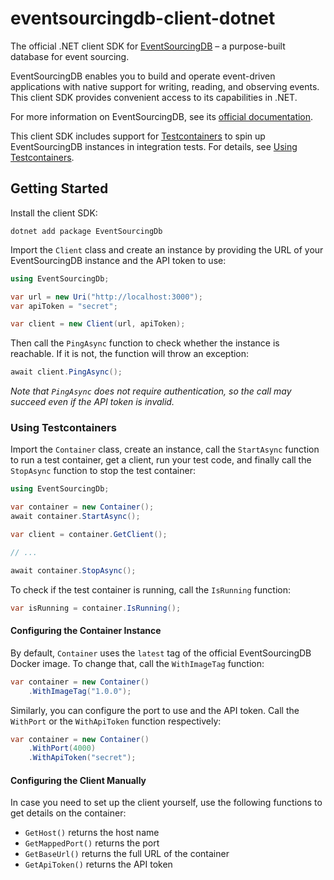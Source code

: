 # eventsourcingdb-client-dotnet

The official .NET client SDK for [EventSourcingDB](https://www.eventsourcingdb.io) – a purpose-built database for event sourcing.

EventSourcingDB enables you to build and operate event-driven applications with native support for writing, reading, and observing events. This client SDK provides convenient access to its capabilities in .NET.

For more information on EventSourcingDB, see its [official documentation](https://docs.eventsourcingdb.io/).

This client SDK includes support for [Testcontainers](https://testcontainers.com/) to spin up EventSourcingDB instances in integration tests. For details, see [Using Testcontainers](#using-testcontainers).

## Getting Started

Install the client SDK:

```shell
dotnet add package EventSourcingDb
```

Import the `Client` class and create an instance by providing the URL of your EventSourcingDB instance and the API token to use:

```csharp
using EventSourcingDb;

var url = new Uri("http://localhost:3000");
var apiToken = "secret";

var client = new Client(url, apiToken);
```

Then call the `PingAsync` function to check whether the instance is reachable. If it is not, the function will throw an exception:

```csharp
await client.PingAsync();
```

*Note that `PingAsync` does not require authentication, so the call may succeed even if the API token is invalid.*

### Using Testcontainers

Import the `Container` class, create an instance, call the `StartAsync` function to run a test container, get a client, run your test code, and finally call the `StopAsync` function to stop the test container:

```csharp
using EventSourcingDb;

var container = new Container();
await container.StartAsync();

var client = container.GetClient();

// ...

await container.StopAsync();
```

To check if the test container is running, call the `IsRunning` function:

```csharp
var isRunning = container.IsRunning();
```

#### Configuring the Container Instance

By default, `Container` uses the `latest` tag of the official EventSourcingDB Docker image. To change that, call the `WithImageTag` function:

```csharp
var container = new Container()
    .WithImageTag("1.0.0");
```

Similarly, you can configure the port to use and the API token. Call the `WithPort` or the `WithApiToken` function respectively:

```csharp
var container = new Container()
    .WithPort(4000)
    .WithApiToken("secret");
```

#### Configuring the Client Manually

In case you need to set up the client yourself, use the following functions to get details on the container:

- `GetHost()` returns the host name
- `GetMappedPort()` returns the port
- `GetBaseUrl()` returns the full URL of the container
- `GetApiToken()` returns the API token
